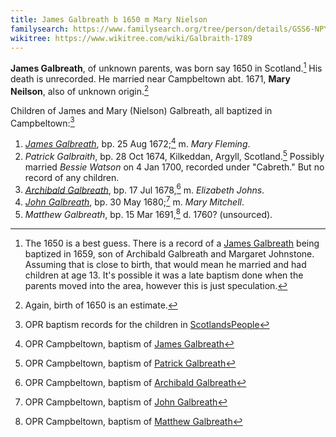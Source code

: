 ```yaml
---
title: James Galbreath b 1650 m Mary Nielson
familysearch: https://www.familysearch.org/tree/person/details/GSS6-NPY
wikitree: https://www.wikitree.com/wiki/Galbraith-1789
---
```

**James Galbreath**, of unknown parents, was born say 1650 in Scotland.[^birth]  His death is unrecorded. He married near Campbeltown abt. 1671, **Mary Neilson**, also of unknown origin.[^mary]

Children of James and Mary (Nielson) Galbreath, all baptized in Campbeltown:[^children]

1. [*James Galbreath*](galbreath-james-1672.md), bp. 25 Aug 1672;[^birth-james] m. *Mary Fleming*.
2. *Patrick Galbraith*, bp. 28 Oct 1674, Kilkeddan, Argyll, Scotland.[^birth-patrick] Possibly married *Bessie Watson* on 4 Jan 1700, recorded under "Cabreth." But no record of any children.
3. [*Archibald Galbreath*](galbreath-archibald-1678.md), bp. 17 Jul 1678,[^birth-archibald] m. *Elizabeth Johns*.
4. [*John Galbreath*](galbreath-john-1680.md), bp. 30 May 1680;[^birth-john] m. *Mary Mitchell*.
5. *Matthew Galbreath*, bp. 15 Mar 1691,[^birth-matthew] d. 1760? (unsourced).

[^birth]: The 1650 is a best guess. There is a record of a [James Galbreath](https://www.scotlandspeople.gov.uk/view-image/nrs_opr_records/2356839?image=6&return_row=0) being baptized in 1659, son of Archibald Galbreath and Margaret Johnstone. Assuming that is close to birth, that would mean he married and had children at age 13. It's possible it was a late baptism done when the parents moved into the area, however this is just speculation. 

[^mary]: Again, birth of 1650 is an estimate.

[^children]: OPR baptism records for the children in [ScotlandsPeople][sp1]

[sp1]: https://www.scotlandspeople.gov.uk/record-results?search_type=people&event=%28B%20OR%20C%20OR%20S%29&record_type%5B0%5D=opr_births&church_type=Old%20Parish%20Registers&dl_cat=church&dl_rec=church-births-baptisms&surname=galbreath&surname_so=exact&forename_so=starts&from_year=1672&to_year=1691&parent_names=galbreath&parent_names_so=fuzzy&parent_name_two=nielson&parent_name_two_so=fuzzy&county=ARGYLL&record=Church%20of%20Scotland%20%28old%20parish%20registers%29%20Roman%20Catholic%20Church%20Other%20churches&rd_real_name%5B0%5D=CAMPBELTOWN%20%28LANDWARD%29%20OR%20CAMPBELTOWN%20%28BURGH%29%20OR%20CAMPBELTOWN&rd_display_name%5B0%5D=CAMPBELTOWN%20%28LANDWARD%29%7CCAMPBELTOWN%20%28BURGH%29%7CCAMPBELTOWN_CAMPBELTOWN&rd_label%5B0%5D=CAMPBELTOWN&rd_name%5B0%5D=CAMPBELTOWN%20%2ALANDWARD%2A%20OR%20CAMPBELTOWN%20%2ABURGH%2A%20OR%20CAMPBELTOWN&sort=asc&order=Date&field=year

[^birth-james]: OPR Campbeltown, baptism of [James Galbreath](/sources/opr-campbeltown-births.md#1672-08-25-james-galbreath)

[^birth-patrick]: OPR Campbeltown, baptism of [Patrick Galbreath](/sources/opr-campbeltown-births.md#1674-10-28-patrick-galbreath)

[^birth-archibald]: OPR Campbeltown, baptism of [Archibald Galbreath](/sources/opr-campbeltown-births.md#1678-07-17-archibald-galbreath)

[^birth-john]: OPR Campbeltown, baptism of [John Galbreath](/sources/opr-campbeltown-births.md#1680-05-30-john-galbreath)

[^birth-matthew]: OPR Campbeltown, baptism of [Matthew Galbreath](/opr-campbeltown-births.md#1691-03-15-matthew-galbreath)
